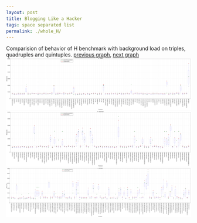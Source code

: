 ```yaml
---
layout: post
title: Blogging Like a Hacker
tags: space separated list
permalink: ./whole_H/
---
```


Comparision of behavior of H benchmark with background load on triples, quadruples and quintuples.
[previous graph](./whole_F/), [next graph](./whole_JSOND/)
<img src="./images/triple/H_box.png" alt="graph figure"><img src="./images/quadruple/H_box.png" alt="graph figure"><img src="./images/quintuple/H_box.png" alt="graph figure">